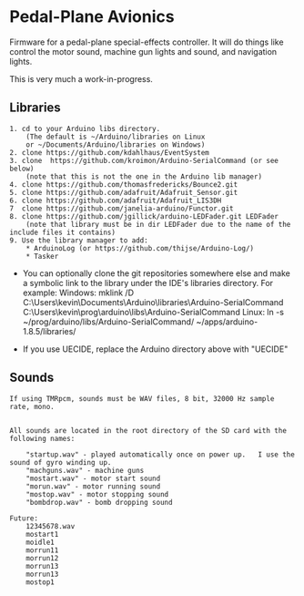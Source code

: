 # Pedal-Plane Avionics
Firmware for a pedal-plane special-effects controller.  It will do things like control the motor sound, machine gun lights and sound, and navigation lights.

This is very much a work-in-progress.

## Libraries
    1. cd to your Arduino libs directory.
        (The default is ~/Arduino/libraries on Linux
        or ~/Documents/Arduino/libraries on Windows)
    2. clone https://github.com/kdahlhaus/EventSystem                
    3. clone  https://github.com/kroimon/Arduino-SerialCommand (or see below)
        (note that this is not the one in the Arduino lib manager)
    4. clone https://github.com/thomasfredericks/Bounce2.git
    5. clone https://github.com/adafruit/Adafruit_Sensor.git
    6. clone https://github.com/adafruit/Adafruit_LIS3DH
    7  clone https://github.com/janelia-arduino/Functor.git
    8. clone https://github.com/jgillick/arduino-LEDFader.git LEDFader 
        (note that library must be in dir LEDFader due to the name of the include files it contains)
    9. Use the library manager to add:
        * ArduinoLog (or https://github.com/thijse/Arduino-Log/)
        * Tasker


* You can optionally clone the git repositories somewhere else and make a symbolic link to the library under the IDE's libraries directory.  For example:
    Windows:
        mklink /D C:\Users\kevin\Documents\Arduino\libraries\Arduino-SerialCommand C:\Users\kevin\prog\arduino\libs\Arduino-SerialCommand
    Linux:
        ln -s ~/prog/arduino/libs/Arduino-SerialCommand/ ~/apps/arduino-1.8.5/libraries/

* If you use UECIDE, replace the Arduino directory above with "UECIDE"


## Sounds                                                         

    If using TMRpcm, sounds must be WAV files, 8 bit, 32000 Hz sample rate, mono.


    All sounds are located in the root directory of the SD card with the following names:

        "startup.wav" - played automatically once on power up.   I use the sound of gyro winding up.
        "machguns.wav" - machine guns
        "mostart.wav" - motor start sound
        "morun.wav" - motor running sound
        "mostop.wav" - motor stopping sound
        "bombdrop.wav" - bomb dropping sound

    Future:
        12345678.wav
        mostart1
        moidle1
        morrun11
        morrun12
        morrun13
        morrun13
        mostop1
